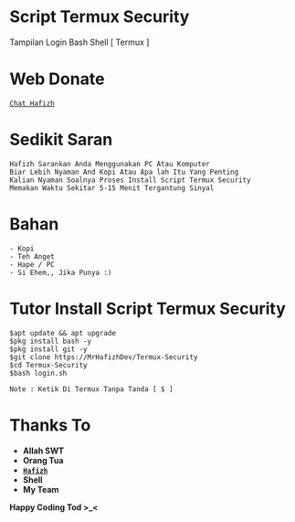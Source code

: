 # Script Termux Security
Tampilan Login Bash Shell [ Termux ]

# Web Donate

[`Chat Hafizh`](https://wa.me/6285741056111?text=Bang+Saya+Mau+Donasi+Untuk+Anda+Dengan+Metode+Pembayaran+)

# Sedikit Saran
```
Hafizh Sarankan Anda Menggunakan PC Atau Komputer
Biar Lebih Nyaman And Kopi Atau Apa lah Itu Yang Penting
Kalian Nyaman Soalnya Proses Install Script Termux Security
Memakan Waktu Sekitar 5-15 Menit Tergantung Sinyal
```

# Bahan
```
- Kopi
- Teh Anget
- Hape / PC
- Si Ehem,, Jika Punya :)
```

# Tutor Install Script Termux Security
```
$apt update && apt upgrade
$pkg install bash -y
$pkg install git -y
$git clone https://MrHafizhDev/Termux-Security
$cd Termux-Security
$bash login.sh

Note : Ketik Di Termux Tanpa Tanda [ $ ]
```
# Thanks To
- **Allah SWT**
- **Orang Tua**
- **[`Hafizh`](https://github.com/MrHafizhDev)**
- **Shell**
- **My Team**

**Happy Coding Tod >_<**
